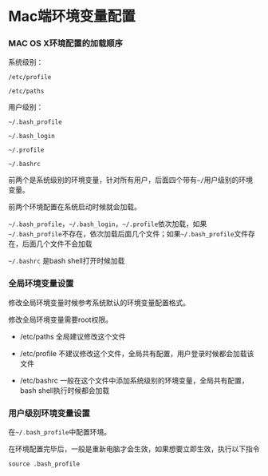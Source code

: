 # Mac端环境变量配置

### MAC OS X环境配置的加载顺序

系统级别：

`/etc/profile`

`/etc/paths`

用户级别：

`~/.bash_profile`

`~/.bash_login`

`~/.profile`

`~/.bashrc`

前两个是系统级别的环境变量，针对所有用户，后面四个带有`~/`用户级别的环境变量。

前两个环境配置在系统启动时候就会加载。

`~/.bash_profile`，`~/.bash_login`，`~/.profile`依次加载，如果`~/.bash_profile`不存在，依次加载后面几个文件；如果`~/.bash_profile`文件存在，后面几个文件不会加载

`~/.bashrc` 是bash shell打开时候加载

### 全局环境变量设置

修改全局环境变量时候参考系统默认的环境变量配置格式。

修改全局环境变量需要root权限。

- /etc/paths 全局建议修改这个文件

- /etc/profile 不建议修改这个文件，全局共有配置，用户登录时候都会加载该文件

- /etc/bashrc 一般在这个文件中添加系统级别的环境变量，全局共有配置，bash shell执行时候都会加载

### 用户级别环境变量设置

在`~/.bash_profile`中配置环境。

在环境配置完毕后，一般是重新电脑才会生效，如果想要立即生效，执行以下指令

`source .bash_profile`

